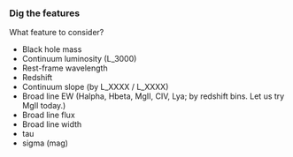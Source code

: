 ### Dig the features

What feature to consider?

- Black hole mass
- Continuum luminosity (L_3000)
- Rest-frame wavelength
- Redshift
- Continuum slope (by L_XXXX / L_XXXX)
- Broad line EW (Halpha, Hbeta, MgII, CIV, Lya; by redshift bins. Let us try MgII today.)
- Broad line flux
- Broad line width
- tau
- sigma (mag)
